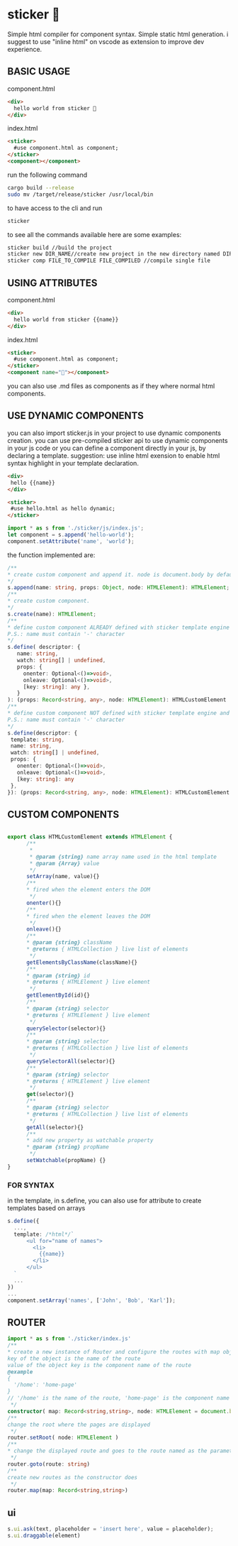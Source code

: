 # sticker 🦙
Simple html compiler for component syntax. Simple static html generation. i suggest to use "inline html" on vscode as extension to improve dev experience.

## BASIC USAGE 

component.html

```html
<div>
  hello world from sticker 🦙
</div>
```

index.html

```html
<sticker>
  #use component.html as component;
</sticker>
<component></component>
```

run the following command
```bash
cargo build --release
sudo mv /target/release/sticker /usr/local/bin
```
to have access to the cli and run

```bash
sticker
```
to see all the commands available
here are some examples:
```bash
sticker build //build the project
sticker new DIR_NAME//create new project in the new directory named DIR_NAME (DIR_NAME is set to new project as default)
sticker comp FILE_TO_COMPILE FILE_COMPILED //compile single file
```


## USING ATTRIBUTES

component.html

```html
<div>
  hello world from sticker {{name}}
</div>
```

index.html

```html
<sticker>
  #use component.html as component;
</sticker>
<component name="🦙"></component>
```

you can also use .md files as components as if they where normal html components.

## USE DYNAMIC COMPONENTS
 you can also import sticker.js in your project to use dynamic components creation. you can use pre-compiled sticker api to use dynamic components in your js code or you can 
 define a component directly in your js, by declaring a template. suggestion: use inline html exension to enable html syntax highlight in your template declaration.
 ```html
 <div>
  hello {{name}}
</div>
 ```

 ```html
<sticker>
  #use hello.html as hello dynamic;
</sticker>
 ```

 ```javascript
 import * as s from './sticker/js/index.js';
let component = s.append('hello-world');
component.setAttribute('name', 'world');
 ```
the function implemented are:
 ```typescript  
 /**
 * create custom component and append it. node is document.body by default, Props is a Record<string, any> object that are set as property of the html element created.
 */
s.append(name: string, props: Object, node: HTMLElement): HTMLElement;
/**
* create custom component.
 */
s.create(name): HTMLElement;
/**
* define custom component ALREADY defined with sticker template engine and return function that specifically creates the component created
P.S.: name must contain '-' character
 */
s.define( descriptor: { 
    name: string, 
    watch: string[] | undefined, 
    props: { 
      onenter: Optional<()=>void>, 
      onleave: Optional<()=>void>, 
      [key: string]: any }, 
    }
): (props: Record<string, any>, node: HTMLElement): HTMLCustomElement | undefined;
/**
* define custom component NOT defined with sticker template engine and return function that specifically creates the component created
P.S.: name must contain '-' character
 */
s.define(descriptor: { 
  template: string, 
  name: string, 
  watch: string[] | undefined, 
  props: { 
    onenter: Optional<()=>void>, 
    onleave: Optional<()=>void>, 
    [key: string]: any 
  }, 
}): (props: Record<string, any>, node: HTMLElement): HTMLCustomElement | undefined;
 ```
## CUSTOM COMPONENTS 
```typescript

export class HTMLCustomElement extends HTMLElement {
      /**
       * 
       * @param {string} name array name used in the html template
       * @param {Array} value 
       */
      setArray(name, value){}
      /**
      * fired when the element enters the DOM
       */
      onenter(){}
      /**
      * fired when the element leaves the DOM
       */
      onleave(){}
      /**
      * @param {string} className
      * @returns { HTMLCollection } live list of elements
       */
      getElementsByClassName(className){}
      /**
      * @param {string} id
      * @returns { HTMLElement } live element
       */
      getElementById(id){}
      /**
      * @param {string} selector
      * @returns { HTMLElement } live element
       */
      querySelector(selector){}
      /**
      * @param {string} selector
      * @returns { HTMLCollection } live list of elements
       */
      querySelectorAll(selector){}
      /**
      * @param {string} selector
      * @returns { HTMLElement } live element
       */
      get(selector){}
      /**
      * @param {string} selector
      * @returns { HTMLCollection } live list of elements
       */
      getAll(selector){}
      /**
      * add new property as watchable property
      * @param {string} propName
       */
      setWatchable(propName) {}
}
```
### FOR SYNTAX
in the template, in s.define, you can also use for attribute to create templates based on arrays
```typescript
s.define({
  ...,
  template: /*html*/`
      <ul for="name of names">
        <li>
          {{name}}
        </li>
      </ul>
  `
  ...
})
...
component.setArray('names', ['John', 'Bob', 'Karl']);
```
## ROUTER
```typescript
import * as s from './sticker/index.js'
/**
* create a new instance of Router and configure the routes with map object as follow: 
key of the object is the name of the route
value of the object key is the component name of the route
@example
{
  '/home': 'home-page'
}
// '/home' is the name of the route, 'home-page' is the component name created with sticker, used to create the page
 */
constructor( map: Record<string,string>, node: HTMLElement = document.body )
/**
change the root where the pages are displayed
 */
router.setRoot( node: HTMLElement )
/**
* change the displayed route and goes to the route named as the parameter
 */
router.goto(route: string)
/**
create new routes as the constructor does
 */
router.map(map: Record<string,string>)
```

## ui

```typescript
s.ui.ask(text, placeholder = 'insert here', value = placeholder);
s.ui.draggable(element)
```
